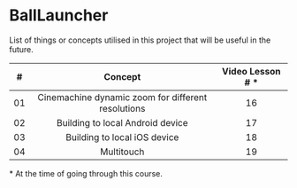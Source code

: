 # BallLauncher

List of things or concepts utilised in this project that will be useful in the future.

|  #  |                      Concept                       | Video Lesson # \* |
| :-: | :------------------------------------------------: | :---------------: |
| 01  | Cinemachine dynamic zoom for different resolutions |        16         |
| 02  |          Building to local Android device          |        17         |
| 03  |            Building to local iOS device            |        18         |
| 04  |                     Multitouch                     |        19         |

\* At the time of going through this course.
